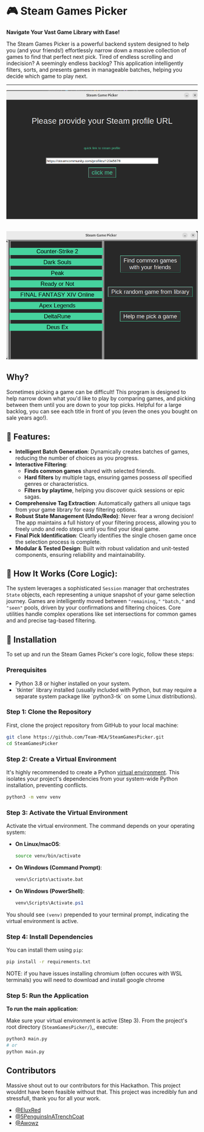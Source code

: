 # 🎮 Steam Games Picker

**Navigate Your Vast Game Library with Ease!**

The Steam Games Picker is a powerful backend system designed to help you (and your friends!) effortlessly narrow down a massive collection of games to find that perfect next pick. Tired of endless scrolling and indecision? A seemingly endless backlog? This application intelligently filters, sorts, and presents games in manageable batches, helping you decide which game to play next.

--------------
![Setup Sample](/assets/StartUpMenu.png "Setup Sample")

![Display Sample](/assets/GameDisplayMenu.png "Display Sample")
--------------
## Why?

Sometimes picking a game can be difficult! This program is designed to help narrow down what you'd like to play by comparing games, and picking between them until you are down to your top picks. Helpful for a large backlog, you can see each title in front of you (even the ones you bought on sale years ago!).

## 📱 Features:

*   **Intelligent Batch Generation**: Dynamically creates batches of games, reducing the number of choices as you progress.
*   **Interactive Filtering**:
    *   **Finds common games** shared with selected friends.
    *   **Hard filters** by multiple tags, ensuring games possess *all* specified genres or characteristics.
    *   **Filters by playtime**, helping you discover quick sessions or epic sagas.
*   **Comprehensive Tag Extraction**: Automatically gathers all unique tags from your game library for easy filtering options.
*   **Robust State Management (Undo/Redo)**: Never fear a wrong decision! The app maintains a full history of your filtering process, allowing you to freely undo and redo steps until you find your ideal game.
*   **Final Pick Identification**: Clearly identifies the single chosen game once the selection process is complete.
*   **Modular & Tested Design**: Built with robust validation and unit-tested components, ensuring reliability and maintainability.

## 🧩 How It Works (Core Logic):

The system leverages a sophisticated `Session` manager that orchestrates `State` objects, each representing a unique snapshot of your game selection journey. Games are intelligently moved between `"remaining,"` `"batch,"` and `"seen"` pools, driven by your confirmations and filtering choices. Core utilities handle complex operations like set intersections for common games and and precise tag-based filtering.

## 🔧 Installation

To set up and run the Steam Games Picker's core logic, follow these steps:

### Prerequisites

*   Python 3\.8 or higher installed on your system\.
*   \`tkinter\` library installed (usually included with Python\, but may require a separate system package like \`python3\-tk\` on some Linux distributions)\.

### Step 1: Clone the Repository

First, clone the project repository from GitHub to your local machine\:

```bash
git clone https://github.com/Team-MEA/SteamGamesPicker.git
cd SteamGamesPicker
```

### Step 2: Create a Virtual Environment

It's highly recommended to create a Python [virtual environment](https://docs.python.org/3/library/venv.html). This isolates your project's dependencies from your system-wide Python installation, preventing conflicts.

```bash
python3 -m venv venv
```

### Step 3: Activate the Virtual Environment

Activate the virtual environment\. The command depends on your operating system\:

*   **On Linux/macOS**:
    ```bash
    source venv/bin/activate
    ```
*   **On Windows (Command Prompt)**:
    ```cmd
    venv\Scripts\activate.bat
    ```
*   **On Windows (PowerShell)**:
    ```powershell
    venv\Scripts\Activate.ps1
    ```

You should see `(venv)` prepended to your terminal prompt\, indicating the virtual environment is active\.

### Step 4: Install Dependencies

You can install them using `pip`:

```bash
pip install -r requirements.txt
```

NOTE: if you have issues installing chromium (often occures with WSL terminals) you will need to download and install google chrome

### Step 5: Run the Application

**To run the main application**:

Make sure your virtual environment is active (Step 3). From the project's root directory (`SteamGamesPicker/`),, execute:

```bash
python3 main.py
# or
python main.py
```


## Contributors
Massive shout out to our contributors for this Hackathon. This project wouldnt have been feasible without that.
This project was incredibly fun and stressfull, thank you for all your work.

- [@EluxRed](https://github.com/EluxRed)
- [@5PenguinsInATrenchCoat](https://github.com/5PenguinsInATrenchCoat)
- [@Awowz](https://github.com/Awowz)
